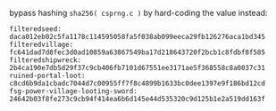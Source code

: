bypass hashing `sha256( csprng.c )` by hard-coding the value instead:

```
filteredseed: daca012eb02c5fa1178c114595058fa5f038ab099eeca29fb126276aca1bd345
filteredvillage: fc641dad7d8fec3d0ad10859a63867549ba17d218643720f2bcb1c8fdbf8f585
filteredshipwreck: 2b4ca190e7db5d29f37c9cb406fb7101d67551ee3171ae5f368558c8a0037c31
ruined-portal-loot: c8cd6b9da1cbadc7044d7c00955ff7f8c4899b1633bc0dee1397e9f186bd12cd
fsg-power-village-looting-sword: 24642b03f8fe273c9cb94f414ea6b6d145e44d535320c9d125b1e2a519dd163f
```

